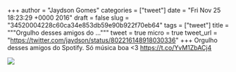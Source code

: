 
+++
author = "Jaydson Gomes"
categories = ["tweet"]
date = "Fri Nov 25 18:23:29 +0000 2016"
draft = false
slug = "34520004228c60ca34e853db59e90b922f70eb64"
tags = ["tweet"]
title = """Orgulho desses amigos do ..."""
tweet = true
micro = true
tweet_url = "https://twitter.com/jaydson/status/802216148918030336"
+++
Orgulho desses amigos do Spotify. Só música boa &lt;3 https://t.co/YvM1ZbACj4

![](/images/tweet-media/802216148918030336-CyILN1iXcAEtc3t.jpg)